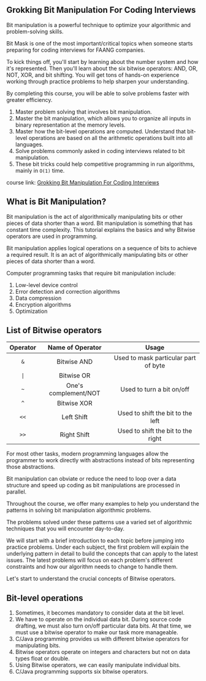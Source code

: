 ## Grokking Bit Manipulation For Coding Interviews

Bit manipulation is a powerful technique to optimize your algorithmic and problem-solving skills.

Bit Mask is one of the most important/critical topics when someone starts preparing for coding interviews for FAANG companies.

To kick things off, you'll start by learning about the number system and how it's represented. Then you'll learn about the six bitwise operators: AND, OR, NOT, XOR, and bit shifting. You will get tons of hands-on experience working through practice problems to help sharpen your understanding.

By completing this course, you will be able to solve problems faster with greater efficiency.

1. Master problem solving that involves bit manipulation.
2. Master the bit manipulation, which allows you to organize all inputs in binary representation at the memory levels.
3. Master how the bit-level operations are computed. Understand that bit-level operations are based on all the arithmetic operations built into all languages.
4. Solve problems commonly asked in coding interviews related to bit manipulation.
5. These bit tricks could help competitive programming in run algorithms, mainly in `O(1)` time.


course link: [Grokking Bit Manipulation For Coding Interviews](https://www.educative.io/courses/bit-manipulation?aff=xjzd)

## What is Bit Manipulation?
Bit manipulation is the act of algorithmically manipulating bits or other pieces of data shorter than a word. Bit manipulation is something that has constant time complexity. This tutorial explains the basics and why Bitwise operators are used in programming.

Bit manipulation applies logical operations on a sequence of bits to achieve a required result. It is an act of algorithmically manipulating bits or other pieces of data shorter than a word.

Computer programming tasks that require bit manipulation include:

1. Low-level device control
2. Error detection and correction algorithms
3. Data compression
4. Encryption algorithms
5. Optimization

## List of Bitwise operators

| **Operator** | **Name of Operator** | **Usage** |
| :---: | :---: |  :---: |
| `&`  | Bitwise AND |Used to mask particular part of byte |
|  `\|`  | Bitwise OR | |
| `~`  | One's complement/NOT | Used to turn a bit on/off |
| `^`  | Bitwise XOR | |
| `<<`  | Left Shift |Used to shift the bit to the left |
| `>>`  | Right Shift |Used to shift the bit to the right |

For most other tasks, modern programming languages allow the programmer to work directly with abstractions instead of bits representing those abstractions.

Bit manipulation can obviate or reduce the need to loop over a data structure and speed up coding as bit manipulations are processed in parallel.

Throughout the course, we offer many examples to help you understand the patterns in solving bit manipulation algorithmic problems.

The problems solved under these patterns use a varied set of algorithmic techniques that you will encounter day-to-day.

We will start with a brief introduction to each topic before jumping into practice problems. Under each subject, the first problem will explain the underlying pattern in detail to build the concepts that can apply to the latest issues. The latest problems will focus on each problem's different constraints and how our algorithm needs to change to handle them.

Let's start to understand the crucial concepts of Bitwise operators.

## Bit-level operations
1. Sometimes, it becomes mandatory to consider data at the bit level.
2. We have to operate on the individual data bit. During source code drafting, we must also turn on/off particular data bits. At that time, we must use a bitwise operator to make our task more manageable.
3. C/Java programming provides us with different bitwise operators for manipulating bits.
4. Bitwise operators operate on integers and characters but not on data types float or double.
5. Using Bitwise operators, we can easily manipulate individual bits.
6. C/Java programming supports six bitwise operators.
